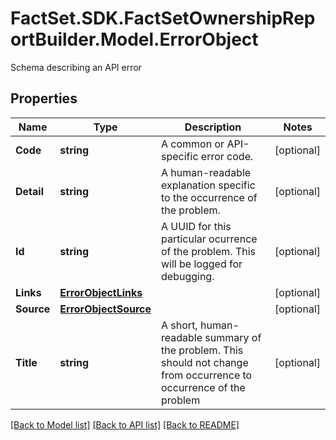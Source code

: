# FactSet.SDK.FactSetOwnershipReportBuilder.Model.ErrorObject
Schema describing an API error

## Properties

Name | Type | Description | Notes
------------ | ------------- | ------------- | -------------
**Code** | **string** | A common or API-specific error code. | [optional] 
**Detail** | **string** | A human-readable explanation specific to the occurrence of the problem. | [optional] 
**Id** | **string** | A UUID for this particular ocurrence of the problem.  This will be logged for debugging. | [optional] 
**Links** | [**ErrorObjectLinks**](ErrorObjectLinks.md) |  | [optional] 
**Source** | [**ErrorObjectSource**](ErrorObjectSource.md) |  | [optional] 
**Title** | **string** | A short, human-readable summary of the problem.  This should not change from occurrence to occurrence of the problem | [optional] 

[[Back to Model list]](../README.md#documentation-for-models) [[Back to API list]](../README.md#documentation-for-api-endpoints) [[Back to README]](../README.md)

